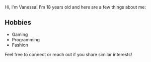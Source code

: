 
Hi, I'm Vanessa! I'm 18 years old and here are a few things about me:

## Hobbies

- Gaming
- Programming
- Fashion

Feel free to connect or reach out if you share similar interests!
